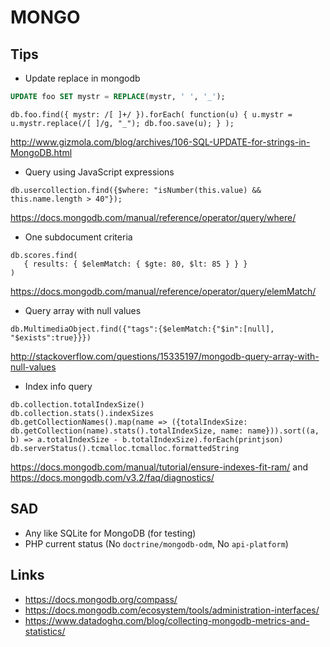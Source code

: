 MONGO
=====

Tips
----
* Update replace in mongodb
```sql
UPDATE foo SET mystr = REPLACE(mystr, ' ', '_');
```
```mongo
db.foo.find({ mystr: /[ ]+/ }).forEach( function(u) { u.mystr = u.mystr.replace(/[ ]/g, "_"); db.foo.save(u); } );
```
http://www.gizmola.com/blog/archives/106-SQL-UPDATE-for-strings-in-MongoDB.html


* Query using JavaScript expressions

```mongo
db.usercollection.find({$where: "isNumber(this.value) && this.name.length > 40"});
```
https://docs.mongodb.com/manual/reference/operator/query/where/


* One subdocument criteria

```mongo
db.scores.find(
   { results: { $elemMatch: { $gte: 80, $lt: 85 } } }
)
```
https://docs.mongodb.com/manual/reference/operator/query/elemMatch/

* Query array with null values

```mongo
db.MultimediaObject.find({"tags":{$elemMatch:{"$in":[null], "$exists":true}}})
```
http://stackoverflow.com/questions/15335197/mongodb-query-array-with-null-values

* Index info query

```mongo
db.collection.totalIndexSize()
db.collection.stats().indexSizes
db.getCollectionNames().map(name => ({totalIndexSize: db.getCollection(name).stats().totalIndexSize, name: name})).sort((a, b) => a.totalIndexSize - b.totalIndexSize).forEach(printjson)
db.serverStatus().tcmalloc.tcmalloc.formattedString
```

https://docs.mongodb.com/manual/tutorial/ensure-indexes-fit-ram/ and https://docs.mongodb.com/v3.2/faq/diagnostics/

SAD
---

* Any like SQLite for MongoDB (for testing)
* PHP current status (No `doctrine/mongodb-odm`, No `api-platform`)


Links
-----


 * https://docs.mongodb.org/compass/
 * https://docs.mongodb.com/ecosystem/tools/administration-interfaces/
 * https://www.datadoghq.com/blog/collecting-mongodb-metrics-and-statistics/
